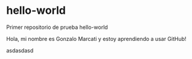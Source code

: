 # hello-world
Primer repositorio de prueba hello-world

Hola, mi nombre es Gonzalo Marcati y estoy aprendiendo a usar GitHub!

asdasdasd
